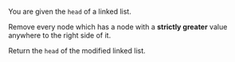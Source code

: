 You are given the `head` of a linked list.

Remove every node which has a node with a **strictly greater** value anywhere to the right side of it.

Return the `head` of the modified linked list.
